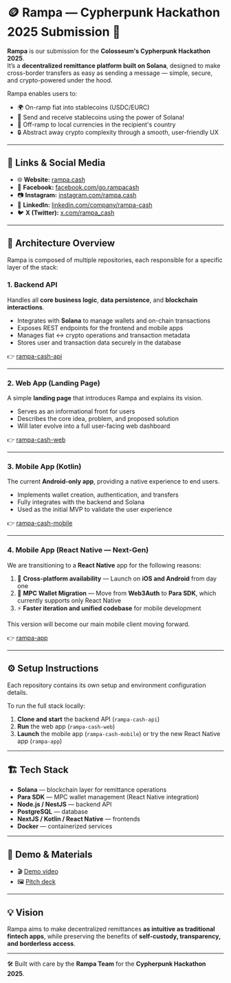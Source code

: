 # 🪙 Rampa — Cypherpunk Hackathon 2025 Submission 🚀

**Rampa** is our submission for the **Colosseum's Cypherpunk Hackathon 2025**.  
It’s a **decentralized remittance platform built on Solana**, designed to make cross-border transfers as easy as sending a message — simple, secure, and crypto-powered under the hood.

Rampa enables users to:
- 🌍 On-ramp fiat into stablecoins (USDC/EURC)
- 💸 Send and receive stablecoins using the power of Solana!
- 🏦 Off-ramp to local currencies in the recipient's country
- 🔒 Abstract away crypto complexity through a smooth, user-friendly UX

---

## 🔗 Links & Social Media

- 🌐 **Website:** [rampa.cash](https://rampa.cash)
- 📘 **Facebook:** [facebook.com/go.rampacash](https://www.facebook.com/go.rampacash)
- 📷 **Instagram:** [instagram.com/rampa.cash](https://www.instagram.com/rampa.cash)
- 💼 **LinkedIn:** [linkedin.com/company/rampa-cash](https://www.linkedin.com/company/rampa-cash/)
- 🐦 **X (Twitter):** [x.com/rampa_cash](https://x.com/rampa_cash)

---

## 🧩 Architecture Overview

Rampa is composed of multiple repositories, each responsible for a specific layer of the stack:

### **1. Backend API**
Handles all **core business logic**, **data persistence**, and **blockchain interactions**.

- Integrates with **Solana** to manage wallets and on-chain transactions  
- Exposes REST endpoints for the frontend and mobile apps  
- Manages fiat ↔ crypto operations and transaction metadata  
- Stores user and transaction data securely in the database  

👉 [rampa-cash-api](https://github.com/rampa-cash/rampa-cash-api)

---

### **2. Web App (Landing Page)**
A simple **landing page** that introduces Rampa and explains its vision.

- Serves as an informational front for users 
- Describes the core idea, problem, and proposed solution  
- Will later evolve into a full user-facing web dashboard  

👉 [rampa-cash-web](https://github.com/rampa-cash/rampa-cash-web)

---

### **3. Mobile App (Kotlin)**
The current **Android-only app**, providing a native experience to end users.

- Implements wallet creation, authentication, and transfers  
- Fully integrates with the backend and Solana  
- Used as the initial MVP to validate the user experience  

👉 [rampa-cash-mobile](https://github.com/rampa-cash/rampa-cash-mobile)

---

### **4. Mobile App (React Native — Next-Gen)**
We are transitioning to a **React Native** app for the following reasons:

1. 📱 **Cross-platform availability** — Launch on **iOS and Android** from day one  
2. 🔗 **MPC Wallet Migration** — Move from **Web3Auth** to **Para SDK**, which currently supports only React Native  
3. ⚡ **Faster iteration and unified codebase** for mobile development

This version will become our main mobile client moving forward.

👉 [rampa-app](https://github.com/rampa-cash/rampa-app)

---

## ⚙️ Setup Instructions

Each repository contains its own setup and environment configuration details.

To run the full stack locally:
1. **Clone and start** the backend API (`rampa-cash-api`)
2. **Run** the web app (`rampa-cash-web`)
3. **Launch** the mobile app (`rampa-cash-mobile`) or try the new React Native app (`rampa-app`)

---

## 🏗️ Tech Stack

- **Solana** — blockchain layer for remittance operations  
- **Para SDK** — MPC wallet management (React Native integration)  
- **Node.js / NestJS** — backend API  
- **PostgreSQL** — database  
- **NextJS / Kotlin / React Native** — frontends  
- **Docker** — containerized services  

---

## 🎥 Demo & Materials

- 🎬 [Demo video](https://...)  
- 🖼️ [Pitch deck](https://youtu.be/RhoQbIFk3dQ)

---

## 💡 Vision

Rampa aims to make decentralized remittances **as intuitive as traditional fintech apps**, while preserving the benefits of **self-custody, transparency, and borderless access**.

---

🛠️ Built with care by the **Rampa Team** for the **Cypherpunk Hackathon 2025**.
